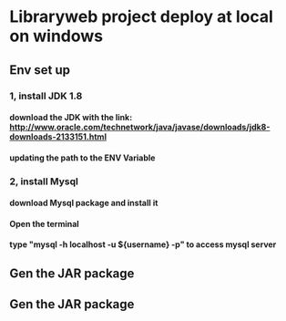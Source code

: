 # Libraryweb project deploy at local on windows

## Env set up

   ### 1, install JDK 1.8
   ####    download the JDK with the link: http://www.oracle.com/technetwork/java/javase/downloads/jdk8-downloads-2133151.html
   ####    updating the path to the ENV Variable

   ### 2, install Mysql
   #### download Mysql package and install it
   #### Open the terminal
   #### type "mysql -h localhost -u ${username} -p" to access mysql server
   #### 

## Gen the JAR package

## Gen the JAR package
